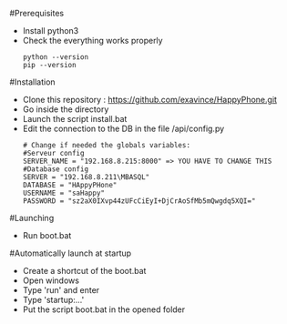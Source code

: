 #Prerequisites
- Install python3
- Check the everything works properly
    ```
    python --version
    pip --version
    ```

#Installation
- Clone this repository : https://github.com/exavince/HappyPhone.git
- Go inside the directory  
- Launch the script install.bat
- Edit the connection to the DB in the file /api/config.py
    ```
    # Change if needed the globals variables:
    #Serveur config
    SERVER_NAME = "192.168.8.215:8000" => YOU HAVE TO CHANGE THIS 
    #Database config
    SERVER = "192.168.8.211\MBASQL" 
    DATABASE = "HAppyPHone" 
    USERNAME = "saHappy"
    PASSWORD = "sz2aX0IXvp44zUFcCiEyI+DjCrAoSfMb5mQwgdq5XQI="

    ```

#Launching 

- Run boot.bat

#Automatically launch at startup

- Create a shortcut of the boot.bat
- Open windows
- Type 'run' and enter 
- Type 'startup:...'
- Put the script boot.bat in the opened folder
